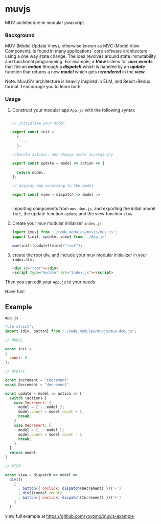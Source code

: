 # muvjs
MUV architecture in modular javascript

### Background
MUV (Model Update View), otherwise known as MVC (Model View Component), is found in many applications' core software architecture using a one way state change. The idea revolves around state immutability and functional programming. For example, a ***View*** listens for ***user events*** that fire an ***action*** through a ***dispatch*** which is handled by an ***update*** function that returns a new ***model*** which gets re***rendered*** in the ***view***

Note: MuvJS's architecture is heavily inspired in ELM, and React+Redux format. I encourage you to learn both.
### Usage
1. Construct your modular app `App.js` with the following syntax
    ```js
    
    // initialize your model
    
    export const init =
      {
        ...
      };
    
    //handle actions, and change model accordingly
    
    export const update = model => action => {
      ...
      return model;
    };
    
    // display app according to the model
    
    export const view = dispatch => model =>
      ...
    
    
    ```
    importing components from `muv-dom.js`,
     and exporting the initial model `init`,
      the update function `update`
       and the view function `view`

2. Create your muv modular initializer `index.js` 
    ```js
    import {muv} from './node_modules/muvjs/muv.js';
    import {init, update, view} from './App.js'
    
    muv(init)(update)(view)("root");
    ```
3. create the root div, and include your muv modular initializer in your `index.html`
    ```html
    <div id="root"></div>
    <script type="module" src="index.js"></script>
    ```

Then you can edit your `App.js` to your needs

Have fun!

## Example

`App.js`
```js
"use strict";
import {div, button} from './node_modules/muvjs/muv-dom.js';

// MODEL

const init =
{
  count: 0
};

// UPDATE

const Increment = "increment"
const Decrement = "decrement"

const update = model => action => {
  switch (action) {
    case Increment: {
      model = { ...model };
      model.count = model.count + 1;
      break;
    }
    case Decrement: {
      model = { ...model };
      model.count = model.count - 1;
      break;
    }
  }
  return model;
}

// VIEW 

const view = dispatch => model =>
  div()(
    [
      , button({ onclick: dispatch(Decrement) })('-')
      , div()(model.count)
      , button({ onclick: dispatch(Increment) })('+')
    ]
  )
```

view full example at https://github.com/yoyomo/muvjs-example
